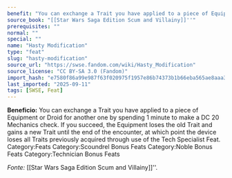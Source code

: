 ```yaml
---
benefit: "You can exchange a Trait you have applied to a piece of Equipment or Droid for another one by spending 1 minute to make a DC 20 Mechanics check. If you succeed, the Equipment loses the old Trait and gains a new Trait until the end of the encounter, at which point the device loses all Traits previously acquired through use of the Tech Specialist Feat. Category:Feats Category:Scoundrel Bonus Feats Category:Noble Bonus Feats Category:Technician Bonus Feats"
source_book: "[[Star Wars Saga Edition Scum and Villainy]]''"
prerequisites: ""
normal: ""
special: ""
name: "Hasty Modification"
type: "feat"
slug: "hasty-modification"
source_url: "https://swse.fandom.com/wiki/Hasty_Modification"
source_license: "CC BY-SA 3.0 (Fandom)"
import_hash: "e7580f86a99e987f63f020975f1957e86b74373b1b66eba565ae8aaa38fb05c8"
last_imported: "2025-09-11"
tags: [SWSE, Feat]
---
```

**Beneficio:** You can exchange a Trait you have applied to a piece of Equipment or Droid for another one by spending 1 minute to make a DC 20 Mechanics check. If you succeed, the Equipment loses the old Trait and gains a new Trait until the end of the encounter, at which point the device loses all Traits previously acquired through use of the Tech Specialist Feat. Category:Feats Category:Scoundrel Bonus Feats Category:Noble Bonus Feats Category:Technician Bonus Feats

*Fonte:* [[Star Wars Saga Edition Scum and Villainy]]''.